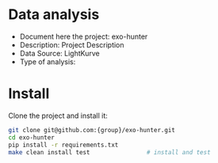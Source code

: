 # Data analysis
- Document here the project: exo-hunter
- Description: Project Description
- Data Source: LightKurve
- Type of analysis: 

# Install
Clone the project and install it:

```bash
git clone git@github.com:{group}/exo-hunter.git
cd exo-hunter
pip install -r requirements.txt
make clean install test                # install and test
```
